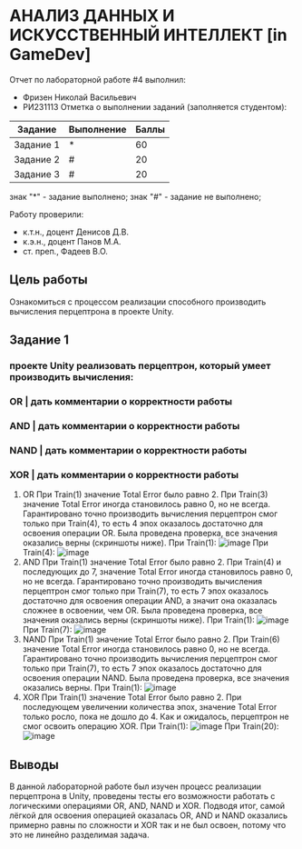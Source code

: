 # АНАЛИЗ ДАННЫХ И ИСКУССТВЕННЫЙ ИНТЕЛЛЕКТ [in GameDev]
Отчет по лабораторной работе #4 выполнил:
- Фризен Николай Васильевич
- РИ231113
Отметка о выполнении заданий (заполняется студентом):

| Задание | Выполнение | Баллы |
| ------ | ------ | ------ |
| Задание 1 | * | 60 |
| Задание 2 | # | 20 |
| Задание 3 | # | 20 |

знак "*" - задание выполнено; знак "#" - задание не выполнено;

Работу проверили:
- к.т.н., доцент Денисов Д.В.
- к.э.н., доцент Панов М.А.
- ст. преп., Фадеев В.О.


## Цель работы
Ознакомиться с процессом реализации способного производить вычисления перцептрона в проекте Unity.

## Задание 1
###  проекте Unity реализовать перцептрон, который умеет производить вычисления:
### OR | дать комментарии о корректности работы
### AND | дать комментарии о корректности работы
### NAND | дать комментарии о корректности работы
### XOR | дать комментарии о корректности работы
1. OR
При Train(1) значение Total Error было равно 2. При Train(3) значение Total Error иногда становилось равно 0, но не всегда. Гарантировано точно производить вычисления перцептрон смог только при Train(4), то есть 4 эпох оказалось достаточно для освоения операции OR. Была проведена проверка, все значения оказались верны (скриншоты ниже).
При Train(1):
![image](https://github.com/user-attachments/assets/d779c22e-4b5f-4f10-94a6-719314e2ff49)
При Train(4):
![image](https://github.com/user-attachments/assets/374f9ffa-7c7b-4c90-bdda-fb9a6e6cb646)
2. AND
При Train(1) значение Total Error было равно 2. При Train(4) и последующих до 7, значение Total Error иногда становилось равно 0, но не всегда. Гарантировано точно производить вычисления перцептрон смог только при Train(7), то есть 7 эпох оказалось достаточно для освоения операции AND, а значит она оказалась сложнее в освоении, чем OR. Была проведена проверка, все значения оказались верны (скриншоты ниже).
При Train(1):
![image](https://github.com/user-attachments/assets/87d9a335-2d21-4ff1-bda9-a6ce9df17a75)
При Train(7):
![image](https://github.com/user-attachments/assets/0d01617a-623c-4560-8b4e-03189ec8be66)
3. NAND
При Train(1) значение Total Error было равно 2. При Train(6) значение Total Error иногда становилось равно 0, но не всегда. Гарантировано точно производить вычисления перцептрон смог только при Train(7), то есть 7 эпох оказалось достаточно для освоения операции NAND. Была проведена проверка, все значения оказались верны.
При Train(1):
![image](https://github.com/user-attachments/assets/6ec9b379-9b3d-4316-ab35-961eadfc9afe)
4. XOR
При Train(1) значение Total Error было равно 2. При последующем увеличении количества эпох, значение Total Error только росло, пока не дошло до 4. Как и ожидалось, перцептрон не смог освоить операцию XOR.
При Train(1):
![image](https://github.com/user-attachments/assets/19d6d082-648e-432a-91eb-3e8249804db2)
При Train(20):
![image](https://github.com/user-attachments/assets/f2fa957b-b2d8-48ae-82a3-a2130141918e)

## Выводы

В данной лабораторной работе был изучен процесс реализации перцептрона в Unity, проведены тесты его возможности работать с логическими операциями OR, AND, NAND и XOR. Подводя итог, самой лёгкой для освоения операцией оказалась OR, AND и NAND оказались примерно равны по сложности и XOR так и не был освоен, потому что это не линейно разделимая задача.


